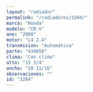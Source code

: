 ```yaml
---
layout: "radiador"
permalink: "/radiadores/3204/"
marca: "Honda"
modelo: "CR-V"
ano: "2008"
motor: "L4 2.4"
transmision: "Automática"
parte: "434058"
clima: "Con clima"
alto: "15 3/4"
ancho: "28 11/16"
observaciones: ""
id: "3204"
---
```



